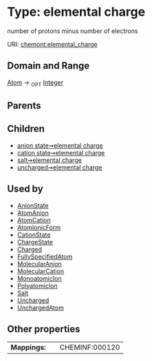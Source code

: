 
# Type: elemental charge


number of protons minus number of electrons

URI: [chemont:elemental_charge](http://w3id.org/chemontelemental_charge)


## Domain and Range

[Atom](Atom.md) ->  <sub>OPT</sub> [Integer](types/Integer.md)

## Parents


## Children

 *  [anion state➞elemental charge](anion_state_elemental_charge.md)
 *  [cation state➞elemental charge](cation_state_elemental_charge.md)
 *  [salt➞elemental charge](salt_elemental_charge.md)
 *  [uncharged➞elemental charge](uncharged_elemental_charge.md)

## Used by

 * [AnionState](AnionState.md)
 * [AtomAnion](AtomAnion.md)
 * [AtomCation](AtomCation.md)
 * [AtomIonicForm](AtomIonicForm.md)
 * [CationState](CationState.md)
 * [ChargeState](ChargeState.md)
 * [Charged](Charged.md)
 * [FullySpecifiedAtom](FullySpecifiedAtom.md)
 * [MolecularAnion](MolecularAnion.md)
 * [MolecularCation](MolecularCation.md)
 * [MonoatomicIon](MonoatomicIon.md)
 * [PolyatomicIon](PolyatomicIon.md)
 * [Salt](Salt.md)
 * [Uncharged](Uncharged.md)
 * [UnchargedAtom](UnchargedAtom.md)

## Other properties

|  |  |  |
| --- | --- | --- |
| **Mappings:** | | CHEMINF:000120 |

